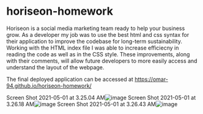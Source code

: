 # horiseon-homework

Horiseon is a social media marketing team ready to help your business grow. As a developer my job was to use the best html and css syntax for their application to improve the codebase for long-term sustainability. Working with the HTML index file I was able to increase efficiecny in reading the code as well as in the CSS style. These improvements, along with their comments, will allow future developers to more easily access and understand the layout of the webpage. 

The final deployed application can be accessed at https://omar-94.github.io/horiseon-homework/

Screen Shot 2021-05-01 at 3.25.04 AM![image](https://user-images.githubusercontent.com/48743354/116774788-ead45900-aa2c-11eb-8c72-f1650a275774.png)
Screen Shot 2021-05-01 at 3.26.18 AM![image](https://user-images.githubusercontent.com/48743354/116774804-050e3700-aa2d-11eb-93a5-c40d9390d6c2.png)
Screen Shot 2021-05-01 at 3.26.43 AM![image](https://user-images.githubusercontent.com/48743354/116774816-148d8000-aa2d-11eb-89a9-9e18690667d0.png)
